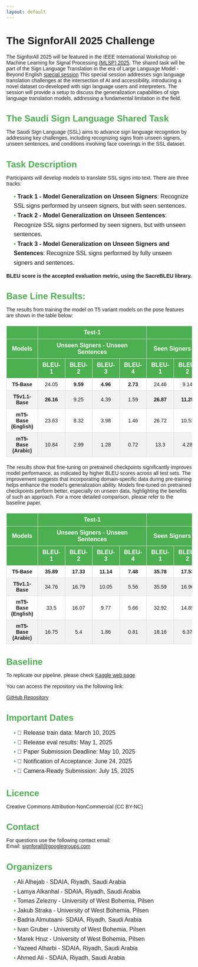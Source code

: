 ```yaml
---
layout: default
---
```


# The SignforAll 2025 Challenge
The SignforAll 2025 will be featured in the IEEE International Workshop on Machine Learning for Signal Processing [(MLSP) 2025](https://2025.ieeemlsp.org/en/default.asp). The shared task will be part of the Sign Language Translation in the era of Large Language Model - Beyond English [special session](https://2025.ieeemlsp.org/en/SPECIAL-SESSIONS.html)
This special session addresses sign language translation challenges at the intersection of AI and accessibility, introducing a novel dataset co-developed with sign language users and interpreters. The session will provide a setup to discuss the generalization capabilities of sign language translation models, addressing a fundamental limitation in the field.

## The Saudi Sign Language Shared Task 
The Saudi Sign Language (SSL) aims to advance sign language recognition by addressing key challenges, including recognizing signs from unseen signers, unseen sentences, and conditions involving face coverings in the SSL dataset.

## Task Description
Participants will develop models to translate SSL signs into text. There are three tracks:

- **Track 1 - Model Generalization on Unseen Signers**: Recognize SSL signs performed by unseen signers, but with seen sentences.
- **Track 2 - Model Generalization on Unseen Sentences**: Recognize SSL signs performed by seen signers, but with unseen sentences.
- **Track 3 - Model Generalization on Unseen Signers and Sentences**: Recognize SSL signs performed by fully unseen signers and sentences.

**BLEU score is the accepted evaluation metric, using the SacreBLEU library.**

## Base Line Results:
The results from training the model on T5 variant models on the pose features are shown in the table below:  


<html lang="en">
<head>
  <meta charset="UTF-8">
  <meta name="viewport" content="width=device-width, initial-scale=1.0">
  <title>Styled Table</title>
  <style>
    table {
      width: 100%;
      border-collapse: collapse;
      margin: 20px 0;
      font-family: Arial, sans-serif;
    }
    th, td {
      border: 1px solid #ddd;
      padding: 8px 12px;
      text-align: center;
    }
    th {
      background-color: #4CAF50;
      color: white;
    }
    tr:nth-child(even) {
      background-color: #f2f2f2;
    }
    tr:hover {
      background-color: #ddd;
    }
    td {
      font-size: 14px;
    }
    th {
      font-size: 16px;
      font-weight: bold;
    }
  </style>
</head>
<body>
  <table>
    <thead>
      <tr>
        <th></th>
        <th colspan="4"><strong>Test-1</strong></th>
        <th colspan="4"><strong>Test-2</strong></th>
        <th colspan="4"><strong>Test-3</strong></th>
      </tr>
      <tr>
        <th><strong>Models</strong></th>
        <th colspan="4"><strong>Unseen Signers - Unseen Sentences</strong></th>
        <th colspan="4"><strong>Seen Signers - Unseen Sentences</strong></th>
        <th colspan="4"><strong>Unseen Signers - Seen Sentences</strong></th>
      </tr>
      <tr>
        <th></th>
        <th><strong>BLEU-1</strong></th>
        <th><strong>BLEU-2</strong></th>
        <th><strong>BLEU-3</strong></th>
        <th><strong>BLEU-4</strong></th>
        <th><strong>BLEU-1</strong></th>
        <th><strong>BLEU-2</strong></th>
        <th><strong>BLEU-3</strong></th>
        <th><strong>BLEU-4</strong></th>
        <th><strong>BLEU-1</strong></th>
        <th><strong>BLEU-2</strong></th>
        <th><strong>BLEU-3</strong></th>
        <th><strong>BLEU-4</strong></th>
      </tr>
    </thead>
    <tbody>
      <tr>
        <td><strong>T5-Base</strong></td>
        <td>24.05</td>
        <td><strong>9.59</strong></td>
        <td><strong>4.96</strong></td>
        <td><strong>2.73</strong></td>
        <td>24.46</td>
        <td>9.14</td>
        <td>4.53</td>
        <td>2.01</td>
        <td>84.07</td>
        <td>81.09</td>
        <td>80.59</td>
        <td>80.37</td>
      </tr>
      <tr>
        <td><strong>T5v1.1-Base</strong></td>
        <td><strong>26.16</strong></td>
        <td>9.25</td>
        <td>4.39</td>
        <td>1.59</td>
        <td><strong>26.87</strong></td>
        <td><strong>11.25</strong></td>
        <td><strong>6.05</strong></td>
        <td>2.78</td>
        <td><strong>88.46</strong></td>
        <td><strong>86.27</strong></td>
        <td><strong>85.84</strong></td>
        <td><strong>85.75</strong></td>
      </tr>
      <tr>
        <td><strong>mT5-Base (English)</strong></td>
        <td>23.63</td>
        <td>8.32</td>
        <td>3.98</td>
        <td>1.46</td>
        <td>26.72</td>
        <td>10.53</td>
        <td>5.42</td>
        <td><strong>2.79</strong></td>
        <td>87.76</td>
        <td>85.62</td>
        <td>85.22</td>
        <td>85.16</td>
      </tr>
      <tr>
        <td><strong>mT5-Base (Arabic)</strong></td>
        <td>10.84</td>
        <td>2.99</td>
        <td>1.28</td>
        <td>0.72</td>
        <td>13.3</td>
        <td>4.28</td>
        <td>1.64</td>
        <td>0.66</td>
        <td>85.54</td>
        <td>84.27</td>
        <td>83.99</td>
        <td>83.87</td>
      </tr>
    </tbody>
  </table>

The results show that fine-tuning on pretrained checkpoints significantly improves model performance, as indicated by higher BLEU scores across all test sets. 
The improvement suggests that incorporating domain-specific data during pre-training helps enhance the model's generalization ability. Models fine-tuned on pretrained checkpoints perform better, especially on unseen data, highlighting the benefits of such an approach. For a more detailed comparison, please refer to the baseline paper.


  <table>
    <thead>
      <tr>
        <th></th>
        <th colspan="4"><strong>Test-1</strong></th>
        <th colspan="4"><strong>Test-2</strong></th>
        <th colspan="4"><strong>Test-3</strong></th>
      </tr>
      <tr>
        <th><strong>Models</strong></th>
        <th colspan="4"><strong>Unseen Signers - Unseen Sentences</strong></th>
        <th colspan="4"><strong>Seen Signers - Unseen Sentences</strong></th>
        <th colspan="4"><strong>Unseen Signers - Seen Sentences</strong></th>
      </tr>
      <tr>
        <th></th>
        <th><strong>BLEU-1</strong></th>
        <th><strong>BLEU-2</strong></th>
        <th><strong>BLEU-3</strong></th>
        <th><strong>BLEU-4</strong></th>
        <th><strong>BLEU-1</strong></th>
        <th><strong>BLEU-2</strong></th>
        <th><strong>BLEU-3</strong></th>
        <th><strong>BLEU-4</strong></th>
        <th><strong>BLEU-1</strong></th>
        <th><strong>BLEU-2</strong></th>
        <th><strong>BLEU-3</strong></th>
        <th><strong>BLEU-4</strong></th>
      </tr>
    </thead>
    <tbody>
      <tr>
        <td><strong>T5-Base</strong></td>
        <td><strong>35.89</strong></td>
        <td><strong>17.33</strong></td>
        <td><strong>11.14</strong></td>
        <td><strong>7.48</strong></td>
        <td><strong>35.78</strong></td>
        <td><strong>17.53</strong></td>
        <td><strong>10.34</strong></td>
        <td><strong>5.72</strong></td>
        <td><strong>95.17</strong></td>
        <td><strong>94.02</strong></td>
        <td><strong>93.78</strong></td>
        <td><strong>93.67</strong></td>
      </tr>
      <tr>
        <td><strong>T5v1.1-Base</strong></td>
        <td>34.76</td>
        <td>16.79</td>
        <td>10.05</td>
        <td>5.56</td>
        <td>35.59</td>
        <td>16.96</td>
        <td>9.92</td>
        <td>5.23</td>
        <td>94.5</td>
        <td>93.16</td>
        <td>92.83</td>
        <td>92.58</td>
      </tr>
      <tr>
        <td><strong>mT5-Base (English)</strong></td>
        <td>33.5</td>
        <td>16.07</td>
        <td>9.77</td>
        <td>5.66</td>
        <td>32.92</td>
        <td>14.85</td>
        <td>8.52</td>
        <td>4.74</td>
        <td>94.64</td>
        <td>93.44</td>
        <td>93.19</td>
        <td>93.04</td>
      </tr>
      <tr>
        <td><strong>mT5-Base (Arabic)</strong></td>
        <td>16.75</td>
        <td>5.4</td>
        <td>1.86</td>
        <td>0.81</td>
        <td>18.16</td>
        <td>6.37</td>
        <td>2.66</td>
        <td>1.47</td>
        <td>92.97</td>
        <td>92.37</td>
        <td>92.42</td>
        <td>92.48</td>
      </tr>
    </tbody>
  </table>
</body>
</html>


## Baseline 

To replicate our pipeline, please check [Kaggle web page](https://www.kaggle.com/competitions/ssl-competetion/)

You can access the repository via the following link:

[GitHub Repository](https://github.com/signforall/t5-training-scripts)

## Important Dates

-  📅 Release train data: March 10, 2025
-  📅 Release eval results: May 1, 2025  
-  📅 Paper Submission Deadline: May 10, 2025 
-  📅 Notification of Acceptance: June 24, 2025 
-  📅 Camera-Ready Submission: July 15, 2025 


## Licence
Creative Commons Attribution-NonCommercial (CC BY-NC)

## Contact
For questions use the following contact email:  
Email: [signforall@googlegroups.com](signforall@googlegroups.com)

## Organizers 

- Ali Alhejab - SDAIA, Riyadh, Saudi Arabia 
- Lamya Alkanhal - SDAIA, Riyadh, Saudi Arabia 
- Tomas Zelezny - University of West Bohemia, Pilsen 
- Jakub Straka - University of West Bohemia, Pilsen 
- Badria Almutaani- SDAIA, Riyadh, Saudi Arabia
- Ivan Gruber - University of West Bohemia, Pilsen
- Marek Hruz - University of West Bohemia, Pilsen
- Yazeed Alharbi - SDAIA, Riyadh, Saudi Arabia 
- Ahmed Ali - SDAIA, Riyadh, Saudi Arabia 


<html lang="en">
<head>
  <meta charset="UTF-8">
  <meta name="viewport" content="width=device-width, initial-scale=1.0">
  <title>Styled List</title>
  <style>
    body {
      font-family: Arial, sans-serif;
      margin: 20px;
    }
    .list-container {
      background-color: #f9f9f9;
      border: 1px solid #ddd;
      padding: 15px;
      border-radius: 8px;
      box-shadow: 0 2px 8px rgba(0, 0, 0, 0.1);
    }
    h2 {
      color: #4CAF50;
      font-size: 24px;
      margin-bottom: 10px;
    }
    ul {
      list-style-type: none;
      padding-left: 20px;
    }
    li {
      font-size: 16px;
      line-height: 1.6;
    }
    li::before {
      content: "• ";
      color: #4CAF50;
    }
    .sub-list {
      margin-left: 20px;
      font-size: 14px;
      color: #555;
    }
  </style>
</head>
<body>
